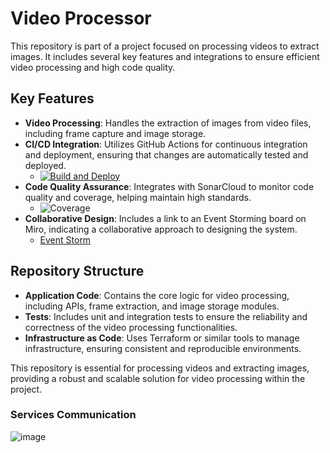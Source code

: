 # Video Processor

This repository is part of a project focused on processing videos to extract images. It includes several key features and integrations to ensure efficient video processing and high code quality.

## Key Features
- **Video Processing**: Handles the extraction of images from video files, including frame capture and image storage.
- **CI/CD Integration**: Utilizes GitHub Actions for continuous integration and deployment, ensuring that changes are automatically tested and deployed.
  - [![Build and Deploy](https://github.com/soat-fiap/fiap.hackathon.videoprocessor/actions/workflows/build-and-deploy.yaml/badge.svg)](https://github.com/soat-fiap/fiap.hackathon.videoprocessor/actions/workflows/build-and-deploy.yaml)
- **Code Quality Assurance**: Integrates with SonarCloud to monitor code quality and coverage, helping maintain high standards.
  - ![Coverage](https://sonarcloud.io/api/project_badges/measure?project=soat-fiap_fiap.hackathon.videoprocessor&metric=coverage)
- **Collaborative Design**: Includes a link to an Event Storming board on Miro, indicating a collaborative approach to designing the system.
  - [Event Storm](https://miro.com/app/board/uXjVL3XY9ds=/)

## Repository Structure
- **Application Code**: Contains the core logic for video processing, including APIs, frame extraction, and image storage modules.
- **Tests**: Includes unit and integration tests to ensure the reliability and correctness of the video processing functionalities.
- **Infrastructure as Code**: Uses Terraform or similar tools to manage infrastructure, ensuring consistent and reproducible environments.

This repository is essential for processing videos and extracting images, providing a robust and scalable solution for video processing within the project.

### Services Communication
![image](comunicacao_servicos-HACKATHON.drawio.png)
